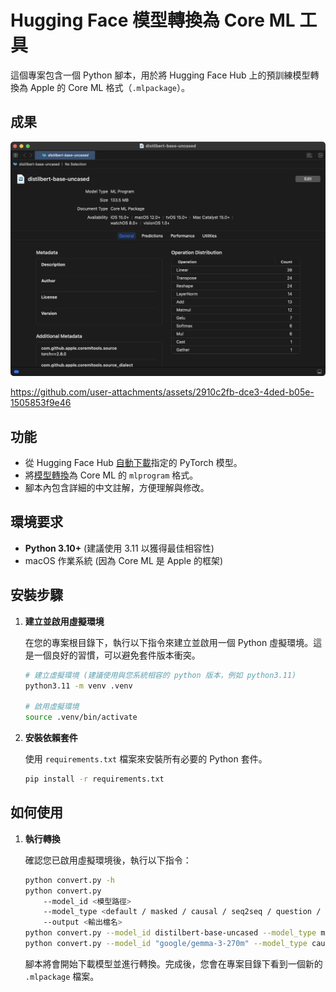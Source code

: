 # Hugging Face 模型轉換為 Core ML 工具

這個專案包含一個 Python 腳本，用於將 Hugging Face Hub 上的預訓練模型轉換為 Apple 的 Core ML 格式（`.mlpackage`）。

## 成果
![](ml.png)

https://github.com/user-attachments/assets/2910c2fb-dce3-4ded-b05e-1505853f9e46

## 功能

- 從 Hugging Face Hub [自動下載](https://huggingface.co/)指定的 PyTorch 模型。
- 將[模型轉換](https://blog.csdn.net/weixin_42426841/article/details/142236561)為 Core ML 的 `mlprogram` 格式。
- 腳本內包含詳細的中文註解，方便理解與修改。

## 環境要求

- **Python 3.10+** (建議使用 3.11 以獲得最佳相容性)
- macOS 作業系統 (因為 Core ML 是 Apple 的框架)

## 安裝步驟

1.  **建立並啟用虛擬環境**

    在您的專案根目錄下，執行以下指令來建立並啟用一個 Python 虛擬環境。這是一個良好的習慣，可以避免套件版本衝突。

    ```bash
    # 建立虛擬環境 (建議使用與您系統相容的 python 版本，例如 python3.11)
    python3.11 -m venv .venv

    # 啟用虛擬環境
    source .venv/bin/activate
    ```

2.  **安裝依賴套件**

    使用 `requirements.txt` 檔案來安裝所有必要的 Python 套件。

    ```bash
    pip install -r requirements.txt
    ```

## 如何使用

1.  **執行轉換**

    確認您已啟用虛擬環境後，執行以下指令：

    ```bash
    python convert.py -h
    python convert.py 
        --model_id <模型路徑> 
        --model_type <default / masked / causal / seq2seq / question / token / sequence> 
        --output <輸出檔名>
    python convert.py --model_id distilbert-base-uncased --model_type masked
    python convert.py --model_id "google/gemma-3-270m" --model_type causal
    ```

    腳本將會開始下載模型並進行轉換。完成後，您會在專案目錄下看到一個新的 `.mlpackage` 檔案。
